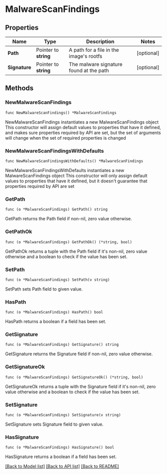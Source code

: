 # MalwareScanFindings

## Properties

Name | Type | Description | Notes
------------ | ------------- | ------------- | -------------
**Path** | Pointer to **string** | A path for a file in the image&#39;s rootfs | [optional] 
**Signature** | Pointer to **string** | The malware signature found at the path | [optional] 

## Methods

### NewMalwareScanFindings

`func NewMalwareScanFindings() *MalwareScanFindings`

NewMalwareScanFindings instantiates a new MalwareScanFindings object
This constructor will assign default values to properties that have it defined,
and makes sure properties required by API are set, but the set of arguments
will change when the set of required properties is changed

### NewMalwareScanFindingsWithDefaults

`func NewMalwareScanFindingsWithDefaults() *MalwareScanFindings`

NewMalwareScanFindingsWithDefaults instantiates a new MalwareScanFindings object
This constructor will only assign default values to properties that have it defined,
but it doesn't guarantee that properties required by API are set

### GetPath

`func (o *MalwareScanFindings) GetPath() string`

GetPath returns the Path field if non-nil, zero value otherwise.

### GetPathOk

`func (o *MalwareScanFindings) GetPathOk() (*string, bool)`

GetPathOk returns a tuple with the Path field if it's non-nil, zero value otherwise
and a boolean to check if the value has been set.

### SetPath

`func (o *MalwareScanFindings) SetPath(v string)`

SetPath sets Path field to given value.

### HasPath

`func (o *MalwareScanFindings) HasPath() bool`

HasPath returns a boolean if a field has been set.

### GetSignature

`func (o *MalwareScanFindings) GetSignature() string`

GetSignature returns the Signature field if non-nil, zero value otherwise.

### GetSignatureOk

`func (o *MalwareScanFindings) GetSignatureOk() (*string, bool)`

GetSignatureOk returns a tuple with the Signature field if it's non-nil, zero value otherwise
and a boolean to check if the value has been set.

### SetSignature

`func (o *MalwareScanFindings) SetSignature(v string)`

SetSignature sets Signature field to given value.

### HasSignature

`func (o *MalwareScanFindings) HasSignature() bool`

HasSignature returns a boolean if a field has been set.


[[Back to Model list]](../README.md#documentation-for-models) [[Back to API list]](../README.md#documentation-for-api-endpoints) [[Back to README]](../README.md)


